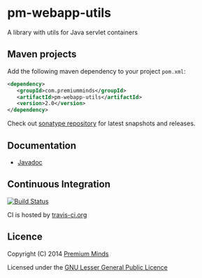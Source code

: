 pm-webapp-utils
===============

A library with utils for Java servlet containers

## Maven projects

Add the following maven dependency to your project `pom.xml`:

```xml
<dependency>
   <groupId>com.premiumminds</groupId>
   <artifactId>pm-webapp-utils</artifactId>
   <version>2.0</version>
</dependency>
```
Check out [sonatype repository](https://oss.sonatype.org/index.html#nexus-search;quick~pm-webapp-utils) for latest snapshots and releases.

## Documentation

- [Javadoc](http://premium-minds.github.io/pm-webapp-utils/apidocs/)

## Continuous Integration

[![Build Status](https://travis-ci.com/premium-minds/pm-webapp-utils.png?branch=master)](https://travis-ci.com/premium-minds/pm-webapp-utils)

CI is hosted by [travis-ci.org](https://travis-ci.org/)

## Licence

Copyright (C) 2014 [Premium Minds](http://www.premium-minds.com/)

Licensed under the [GNU Lesser General Public Licence](http://www.gnu.org/licenses/lgpl.html)
